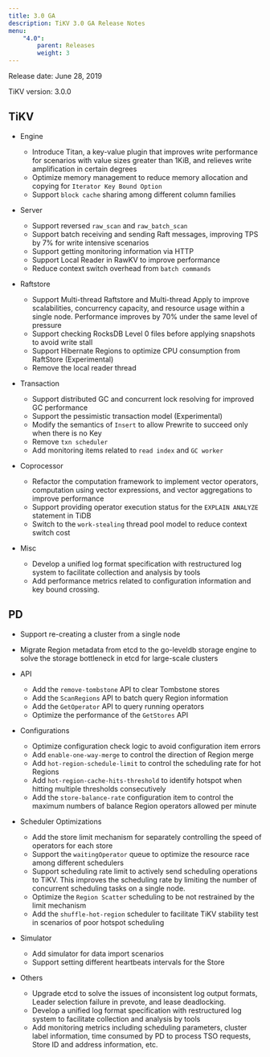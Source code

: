 ```yaml
---
title: 3.0 GA
description: TiKV 3.0 GA Release Notes
menu:
    "4.0":
        parent: Releases
        weight: 3
---
```


Release date: June 28, 2019

TiKV version: 3.0.0

## TiKV

+ Engine
  - Introduce Titan, a key-value plugin that improves write performance for
  scenarios with value sizes greater than 1KiB, and relieves write
  amplification in certain degrees
  - Optimize memory management to reduce memory allocation and copying for `Iterator Key Bound Option`
  - Support `block cache` sharing among different column families

+ Server
  - Support reversed `raw_scan` and `raw_batch_scan`
  - Support batch receiving and sending Raft messages, improving TPS by 7% for write intensive scenarios
  - Support getting monitoring information via HTTP
  - Support Local Reader in RawKV to improve performance
  - Reduce context switch overhead from `batch commands`

+ Raftstore
  - Support Multi-thread Raftstore and Multi-thread Apply to improve scalabilities,
    concurrency capacity, and resource usage within a single node.
    Performance improves by 70% under the same level of pressure
  - Support checking RocksDB Level 0 files before applying snapshots to avoid write stall
  - Support Hibernate Regions to optimize CPU consumption from RaftStore (Experimental)
  - Remove the local reader thread

+ Transaction
  - Support distributed GC and concurrent lock resolving for improved GC performance
  - Support the pessimistic transaction model (Experimental)
  - Modify the semantics of `Insert` to allow Prewrite to succeed only when there is no Key
  - Remove `txn scheduler `
  - Add monitoring items related to `read index` and `GC worker`

+ Coprocessor
  - Refactor the computation framework to implement vector operators, computation
  using vector expressions, and vector aggregations to improve performance
  - Support providing operator execution status for the `EXPLAIN ANALYZE` statement
  in TiDB
  - Switch to the `work-stealing` thread pool model to reduce context switch cost

+ Misc
  - Develop a unified log format specification with restructured log system to
  facilitate collection and analysis by tools
  - Add performance metrics related to configuration information and key bound crossing.

## PD

+ Support re-creating a cluster from a single node
+ Migrate Region metadata from etcd to the go-leveldb storage engine to solve the storage bottleneck in etcd for large-scale clusters

+ API
  - Add the `remove-tombstone` API to clear Tombstone stores
  - Add the `ScanRegions` API to batch query Region information
  - Add the `GetOperator` API to query running operators
  - Optimize the performance of the `GetStores` API

+ Configurations
  - Optimize configuration check logic to avoid configuration item errors
  - Add `enable-one-way-merge` to control the direction of Region merge
  - Add `hot-region-schedule-limit` to control the scheduling rate for hot Regions
  - Add `hot-region-cache-hits-threshold` to identify hotspot when hitting multiple thresholds consecutively
  - Add the `store-balance-rate` configuration item to control the maximum numbers of balance Region operators allowed per minute

+ Scheduler Optimizations
  - Add the store limit mechanism for separately controlling the speed of operators for each store
  - Support the `waitingOperator` queue to optimize the resource race among different schedulers
  - Support scheduling rate limit to actively send scheduling operations to TiKV. This improves the scheduling rate by limiting the number of concurrent scheduling tasks on a single node.
  - Optimize the `Region Scatter` scheduling to be not restrained by the limit mechanism
  - Add the `shuffle-hot-region` scheduler to facilitate TiKV stability test in scenarios of poor hotspot scheduling

+ Simulator
  - Add simulator for data import scenarios
  - Support setting different heartbeats intervals for the Store

+ Others
  - Upgrade etcd to solve the issues of inconsistent log output formats, Leader selection failure in prevote, and lease deadlocking.
  - Develop a unified log format specification with restructured log system to facilitate collection and analysis by tools
  - Add monitoring metrics including scheduling parameters, cluster label information, time consumed by PD to process TSO requests, Store ID and address information, etc.